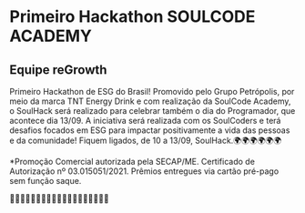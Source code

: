 # Primeiro Hackathon SOULCODE ACADEMY
## Equipe reGrowth

Primeiro Hackathon de ESG do Brasil! 
Promovido pelo Grupo Petrópolis, por meio da marca TNT Energy Drink e com realização da SoulCode Academy, o SoulHack será realizado para celebrar também o dia do Programador, que acontece dia 13/09. A iniciativa será realizada com os SoulCoders e terá desafios focados em ESG para impactar positivamente a vida das pessoas e da comunidade! Fiquem ligados, de 10 a 13/09, SoulHack.🌍🌍🌍🌍🌍🌍

*Promoção Comercial autorizada pela SECAP/ME. Certificado de Autorização nº 03.015051/2021. Prêmios entregues via cartão pré-pago sem função saque.

🚀🚀🚀🚀🚀🚀🚀🚀🚀🚀🚀🤗🤗🤗🤗🤗🤗🤗🤗

